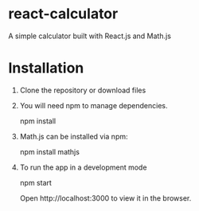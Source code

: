 # react-calculator

A simple calculator built with React.js and Math.js

# Installation
1. Clone the repository or download files

2. You will need npm to manage dependencies.

    npm install
    
3. Math.js can be installed via npm:
    
    npm install mathjs
    
4. To run the app in a development mode

    npm start
    
    Open http://localhost:3000 to view it in the browser.
